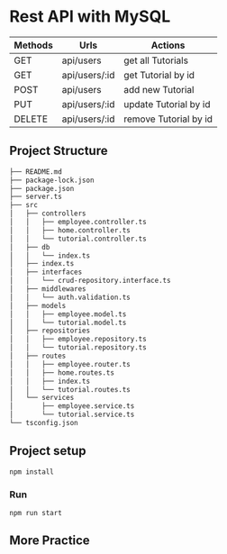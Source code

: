 # Rest API with MySQL 

| Methods	| Urls	                | Actions
| --------- | --------------------- | ---------------------- |
| GET       | api/users         | get all Tutorials
| GET       | api/users/:id     | get Tutorial by id
| POST      | api/users         | add new Tutorial
| PUT       | api/users/:id     | update Tutorial by id
| DELETE    | api/users/:id     | remove Tutorial by id


## Project Structure
```bash
├── README.md
├── package-lock.json
├── package.json
├── server.ts
├── src
│   ├── controllers
│   │   ├── employee.controller.ts
│   │   ├── home.controller.ts
│   │   └── tutorial.controller.ts
│   ├── db
│   │   └── index.ts
│   ├── index.ts
│   ├── interfaces
│   │   └── crud-repository.interface.ts
│   ├── middlewares
│   │   └── auth.validation.ts
│   ├── models
│   │   ├── employee.model.ts
│   │   └── tutorial.model.ts
│   ├── repositories
│   │   ├── employee.repository.ts
│   │   └── tutorial.repository.ts
│   ├── routes
│   │   ├── employee.router.ts
│   │   ├── home.routes.ts
│   │   ├── index.ts
│   │   └── tutorial.routes.ts
│   └── services
│       ├── employee.service.ts
│       └── tutorial.service.ts
└── tsconfig.json
```



## Project setup
```
npm install
```

### Run
```
npm run start
```

## More Practice
